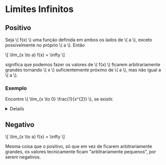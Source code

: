 # Limites Infinitos

## Positivo

Seja \\( f(x) \\) uma função definida em ambos os lados de \\( a \\), exceto possívelmente no próprio \\( a \\). Então

\\[
\lim_{x \to a} f(x) = \infty
\\]

significa que podemos fazer os valores de \\( f(x) \\) ficarem arbitrariamente grandes tornando \\( x \\) suficientemente próximo de \\( a \\), mas não igual a \\( a \\).

### Exemplo

Encontre \\( \lim_{x \to 0} \frac{1}{x^{2}} \\), se existir.

<details>
À medida que \\( x \\) tende a 0, \\( x^{2} \\) também tende a 0, e \\( \frac{1}{x^{2}} \\) fica muito grande.

Assim, os valores de \\( f(x) \\) **não tendem a um número**, e \\( \lim_{x \to 0} \frac{1}{x^{2}} \\) portanto **não existe**.

Por isso, escrevemos

\\[
\lim_{x \to 0} \frac{1}{x^{2}} = \infty
\\]
</details>

## Negativo

\\[
\lim_{x \to a} f(x) = \infty
\\]

Mesma coisa que o positivo, só que em vez de ficarem arbitrariamente grandes, os valores tecnicamente ficam "arbitrariamente pequenos", por serem negativos.
